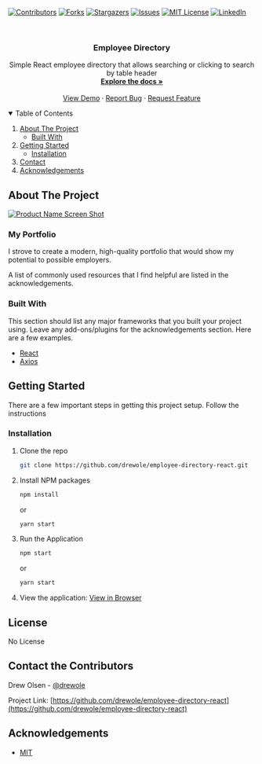 
<!-- PROJECT SHIELDS -->
<!--
*** I'm using markdown "reference style" links for readability.
*** Reference links are enclosed in brackets [ ] instead of parentheses ( ).
*** See the bottom of this document for the declaration of the reference variables
*** for contributors-url, forks-url, etc. This is an optional, concise syntax you may use.
*** https://www.markdownguide.org/basic-syntax/#reference-style-links
-->
[![Contributors][contributors-shield]][contributors-url]
[![Forks][forks-shield]][forks-url]
[![Stargazers][stars-shield]][stars-url]
[![Issues][issues-shield]][issues-url]
[![MIT License][license-shield]][license-url]
[![LinkedIn][linkedin-shield]][linkedin-url]



<!-- PROJECT LOGO -->
<br />
<p align="center">
  <!-- <a href="#">
    <img src="/public/images/MusiclabLogo.png" alt="Logo"/>
  </a> -->

  <h3 align="center">Employee Directory</h3>

  <p align="center">
    Simple React employee directory that allows searching or clicking to search by table header
    <br />
    <a href="https://github.com/drewole/employee-directory-react"><strong>Explore the docs »</strong></a>
    <br />
    <br />
    <a href="https://github.com/drewole/employee-directory-react">View Demo</a>
    ·
    <a href="https://github.com/drewole/employee-directory-react/issues">Report Bug</a>
    ·
    <a href="https://github.com/drewole/employee-directory-react/issues">Request Feature</a>
  </p>
</p>



<!-- TABLE OF CONTENTS -->
<details open="open">
  <summary>Table of Contents</summary>
  <ol>
    <li>
      <a href="#about-the-project">About The Project</a>
      <ul>
        <li><a href="#built-with">Built With</a></li>
      </ul>
    </li>
    <li>
      <a href="#getting-started">Getting Started</a>
      <ul>
        <!-- <li><a href="#prerequisites">Prerequisites</a></li> -->
        <li><a href="#installation">Installation</a></li>
      </ul>
    </li>
    <!-- <li><a href="#usage">Usage</a></li> -->
    <!-- <li><a href="#roadmap">Roadmap</a></li> -->
    <!-- <li><a href="#contributing">Contributing</a></li> -->
    <!-- <li><a href="#license">License</a></li> -->
    <li><a href="#contact">Contact</a></li>
    <li><a href="#acknowledgements">Acknowledgements</a></li>
  </ol>
</details>



<!-- ABOUT THE PROJECT -->
## About The Project

[![Product Name Screen Shot][product-screenshot]](https://example.com)

### My Portfolio
I strove to create a modern, high-quality portfolio that would show my potential to possible employers.

A list of commonly used resources that I find helpful are listed in the acknowledgements.

### Built With

This section should list any major frameworks that you built your project using. Leave any add-ons/plugins for the acknowledgements section. Here are a few examples.
<!-- * [Bootstrap](https://getbootstrap.com) -->
<!-- * [FontAwesome](https://fontawesome.com) -->
<!-- * [MySQL](https://mysql.com) -->
* [React](https://reactjs.org/)
* [Axios](https://www.npmjs.com/package/axios)
<!-- * [Random User API](https://randomuser.me/) -->



<!-- GETTING STARTED -->
## Getting Started
There are a few important steps in getting this project setup. Follow the instructions

<!-- ### Prerequisites

This is an example of how to list things you need to use the software and how to install them.
* npm
  ```sh
  npm install npm@latest -g
  ```
* My Sql
  ```sh
  npm install npm@latest -g
  ``` -->

### Installation

 <!--Get a free API Key at [https://example.com](https://example.com) -->
1. Clone the repo
   ```sh
   git clone https://github.com/drewole/employee-directory-react.git
   ```
2. Install NPM packages
   ```sh
   npm install
   ```
   or

   ```sh
   yarn start
   ```
<!-- 3. Enter your local MySql information in `.env.example`
   ```
    DB_HOST=localhost
    DB_NAME=music_lab
    DB_USER=your_username
    DB_PASSWORD=your_password

    SESSION_SECRET=your_secret_phrase
   ```
4. Seed the DB
   ```sh
   node seeds/index.js
   ``` -->
3. Run the Application
   ```sh
   npm start
   ```
   or

   ```sh
   yarn start
   ```
6. View the application:
   [View in Browser](localhost:3001)



<!-- USAGE EXAMPLES -->
<!-- ## Usage

Visit the site, sign up and make some music. If you would like to contribute please contact us. -->

<!-- _For more examples, please refer to the [Documentation](https://github.com/drewole/employee-directory-react)_ -->



<!-- ROADMAP -->
<!-- ## Roadmap

Planned Features:

* Ability to delete and edit songs
* Additional sets of default sounds
* Song rating system
* Make it so users can record sounds to be used within the app, and share those sounds with the community.
* Add song artwork functionality
* Ability to download their own songs as a file to the machine for publish wherever 
* Song categorization and tags for enhanced search -->

<!-- See the [open issues](https://github.com/drewole/employee-directory-react/issues) for a list of proposed features (and known issues). -->



<!-- CONTRIBUTING -->
<!-- ## Contributing

Contributions are what make the open source community such an amazing place to be learn, inspire, and create. Any contributions you make are **greatly appreciated**.

1. Fork the Project
2. Create your Feature Branch (`git checkout -b feature/AmazingFeature`)
3. Commit your Changes (`git commit -m 'Add some AmazingFeature'`)
4. Push to the Branch (`git push origin feature/AmazingFeature`)
5. Open a Pull Request -->



<!-- LICENSE -->
## License

No License



<!-- CONTACT -->
## Contact the Contributors

Drew Olsen - [@drewole](https://github.com/drewole)


Project Link: [https://github.com/drewole/employee-directory-react](https://github.com/drewole/employee-directory-react)



<!-- ACKNOWLEDGEMENTS -->
## Acknowledgements
* [MIT](https://opensource.org/licenses/MIT)
<!-- * [Font Awesome](https://fontawesome.com)
* [Bootstrap](https://getbootstrap.com) -->





<!-- MARKDOWN LINKS & IMAGES -->
<!-- https://www.markdownguide.org/basic-syntax/#reference-style-links -->
[contributors-shield]: https://img.shields.io/github/contributors/drewole/employee-directory-react.svg?style=for-the-badge
[contributors-url]: https://github.com/drewole/employee-directory-react/graphs/contributors
[forks-shield]: https://img.shields.io/github/forks/drewole/employee-directory-react.svg?style=for-the-badge
[forks-url]: https://github.com/drewole/employee-directory-react/network/members
[stars-shield]: https://img.shields.io/github/stars/drewole/employee-directory-react.svg?style=for-the-badge
[stars-url]: https://github.com/drewole/employee-directory-react/stargazers
[issues-shield]: https://img.shields.io/github/issues/drewole/employee-directory-react.svg?style=for-the-badge
[issues-url]: https://github.com/drewole/employee-directory-react/issues
[license-shield]: https://img.shields.io/github/license/drewole/employee-directory-react.svg?style=for-the-badge
[license-url]: https://github.com/drewole/employee-directory-react/blob/master/LICENSE.txt
[linkedin-shield]: https://img.shields.io/badge/-LinkedIn-black.svg?style=for-the-badge&logo=linkedin&colorB=555
[linkedin-url]: https://linkedin.com/in/drewole
[product-screenshot]: /screenshot.png
[product-logo]: /musicLabLogo.png
[repo-name]: /musicLabLogo.png